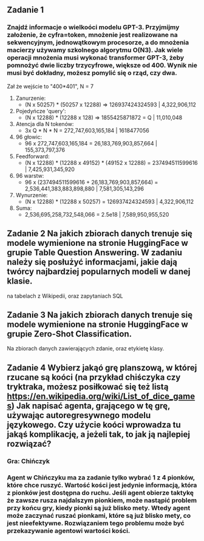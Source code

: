 ## Zadanie 1

### Znajdź informacje o wielkoóci modelu GPT-3. Przyjmijmy założenie, że cyfra=token, mnożenie jest realizowane na sekwencyjnym, jednowątkowym procesorze, a do mnożenia macierzy używamy szkolnego algorytmu O(N3). Jak wiele operacji mnożenia musi wykonać transformer GPT-3, żeby pomnożyć dwie liczby trzycyfrowe, większe od 400. Wynik nie musi być dokładny, możesz pomylić się o rząd, czy dwa.

Zał że wejście to "400*401", N = 7

1. Zanurzenie:
    - (N x 50257) * (50257 x 12288) => 126937424324593 | 4,322,906,112
2. Pojedyńcze 'query':
    - (N x 12288) * (12288 x 128) => 1855425871872 = Q | 11,010,048
3. Atencja dla N tokenów:
    - 3x Q * N * N = 272,747,603,165,184 | 1618477056
4. 96 głowic:
    - 96 x 272,747,603,165,184 = 26,183,769,903,857,664 | 155,373,797,376
5. Feedforward:
    - (N x 12288) * (12288 x 49152) * (49152 x 12288) = 237494511599616 | 7,425,931,345,920
5. 96 warstw:
    - 96 x (237494511599616 + 26,183,769,903,857,664) = 2,536,441,383,883,898,880 | 7,581,305,143,296
6. Wynurzenie:
    - (N x 12288) * (12288 x 50257) = 126937424324593 | 4,322,906,112
7. Suma:
    - 2,536,695,258,732,548,066 = 2.5e18 | 7,589,950,955,520

## Zadanie 2 Na jakich zbiorach danych trenuje się modele wymienione na stronie HuggingFace w grupie Table Question Answering. W zadaniu należy się posłużyć informacjami, jakie dają twórcy najbardziej popularnych modeli w danej klasie.

na tabelach z Wikipedii, oraz zapytaniach SQL

## Zadanie 3 Na jakich zbiorach danych trenuje się modele wymienione na stronie HuggingFace w grupie Zero-Shot Classification.

Na zbiorach danych zawierających zdanie, oraz etykietę klasy.

## Zadanie 4 Wybierz jakąó grę planszową, w której rzucane są koóci (na przykład chiśczyka czy tryktraka, możesz posiłkować się też listą https://en.wikipedia.org/wiki/List_of_dice_games) Jak napisać agenta, grającego w tę grę, używając autoregresywnego modelu językowego. Czy użycie koóci wprowadza tu jakąś komplikację, a jeżeli tak, to jak ją najlepiej rozwiązać?

### Gra: Chińczyk

### Agent w Chińczyku ma za zadanie tylko wybrać 1 z 4 pionków, które chce ruszyć. Wartość kości jest jedynie informacją, która z pionków jest dostępna do ruchu. Jeśli agent obierze taktykę że zawsze rusza najdalszym pionkiem, może nastąpić problem przy końcu gry, kiedy pionki są już blisko mety. Wtedy agent może zaczynać ruszać pionkami, które są już blisko mety, co jest nieefektywne. Rozwiązaniem tego problemu może być przekazywanie agentowi wartości kości.
